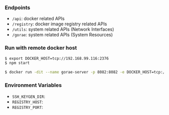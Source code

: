 ### Endpoints

- `/api`: docker related APIs
- `/registry`: docker image registry related APIs
- `/utils`: system related APIs (Network Interfaces)
- `/gorae`: system related APIs (System Resources)

### Run with remote docker host

```bash
$ export DOCKER_HOST=tcp://192.168.99.116:2376
$ npm start
```

```bash
$ docker run -dit --name gorae-server -p 8082:8082 -e DOCKER_HOST=tcp://${DOCKER_HOST} gorae-server:latest
```

### Environment Variables

- `SSH_KEYGEN_DIR`:
- `REGISTRY_HOST`:
- `REGISTRY_PORT`:
